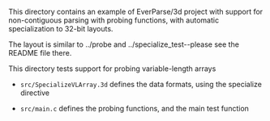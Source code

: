 This directory contains an example of EverParse/3d project with
support for non-contiguous parsing with probing functions, with
automatic specialization to 32-bit layouts.

The layout is similar to ../probe and ../specialize_test--please see the README
file there.

This directory tests support for probing variable-length arrays

* `src/SpecializeVLArray.3d` defines the data formats, using the specialize
  directive

* `src/main.c` defines the probing functions, and the
  main test function